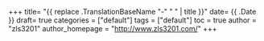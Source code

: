 +++
title= "{{ replace .TranslationBaseName "-" " " | title }}"
date= {{ .Date }}
draft= true
categories = ["default"]
tags = ["default"]
toc = true
author = "zls3201"
author_homepage =  "http://www.zls3201.com/"
+++
